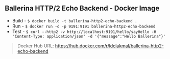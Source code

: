 ## Ballerina HTTP/2 Echo Backend - Docker Image

- Build - `$ docker build -t ballerina-http2-echo-backend .`
- Run - `$ docker run -d -p 9191:9191 ballerina-http2-echo-backend`
- Test - `$ curl --http2 -v http://localhost:9191/hello/sayHello -H "Content-Type: application/json" -d '{"message":"Hello Ballerina"}'`

> Docker Hub URL: https://hub.docker.com/r/ldclakmal/ballerina-http2-echo-backend
